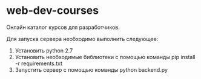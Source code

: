 # web-dev-courses
Онлайн каталог курсов для разработчиков.


Для запуска сервера необходимо выполнить следующее:

1. Установить python 2.7
2. Установить необходимые библиотеки с помощью команды pip install -r requirements.txt
3. Запустить сервер с помощью команды python backend.py


